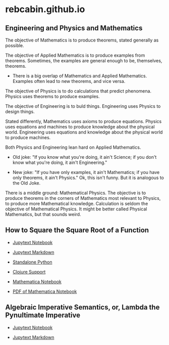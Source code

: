 # rebcabin.github.io

## Engineering and Physics and Mathematics

The objective of Mathematics is to produce theorems, stated generally as possible. 

The objective of Applied Mathematics is to produce examples from theorems. Sometimes, the examples are general enough to be, themselves, theorems.

- There is a big overlap of Mathematics and Applied Mathematics. Examples often lead to new theorems, and vice versa.

The objective of Physics is to do calculations that predict phenomena. Physics uses theorems to produce examples.

The objective of Engineering is to buld things. Engineering uses Physics to design things.

Stated differently, Mathematics uses axioms to produce equations. Physics uses equations and machines to produce knowledge about the physical world. Engineering uses equations and knowledge about the physical world to produce machines. 

Both Physics and Engineering lean hard on Applied Mathematics. 

- Old joke: "If you know what you're doing, it ain't Science; if you don't know what you're doing, it ain't Engineering."

- New joke: "If you have only examples, it ain't Mathematics; if you have only theorems, it ain't Physics." Ok, this isn't funny. But it is analogous to the Old Joke.

There is a middle ground: Mathematical Physics. The objective is to produce theorems in the corners of Mathematics most relevant to Physics, to produce more Mathematical knowledge. Calculation is seldom the objective of Mathematical Physics. It might be better called Physical Mathematics, but that sounds weird.

## How to Square the Square Root of a Function

- [Jupytext Notebook](https://github.com/rebcabin/rebcabin.github.io/blob/main/PythonYCombinators.ipynb)

- [Jupytext Markdown](https://github.com/rebcabin/rebcabin.github.io/blob/main/PythonYCombinators.md)

- [Standalone Python](https://github.com/rebcabin/rebcabin.github.io/blob/main/main.py)

- [Clojure Support](https://github.com/rebcabin/rebcabin.github.io/blob/main/curried-python)

- [Mathematica Notebook](https://github.com/rebcabin/rebcabin.github.io/blob/main/YCombinator005.nb)

- [PDF of Mathematica Notebook](https://github.com/rebcabin/rebcabin.github.io/blob/main/YCombinator005.pdf)

## Algebraic Imperative Semantics, or, Lambda the Pynultimate Imperative

- [Jupytext Notebook](https://github.com/rebcabin/rebcabin.github.io/blob/main/AlgImperSem009.ipynb)

- [Jupytext Markdown](https://github.com/rebcabin/rebcabin.github.io/blob/main/AlgImperSem009.md)
